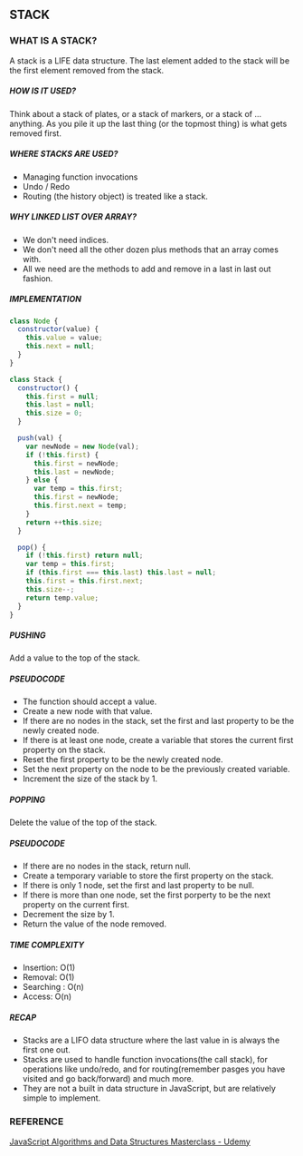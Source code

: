 ## STACK

### WHAT IS A STACK?

A stack is a LIFE data structure. The last element added to the stack will be the first element removed from the stack.

##### HOW IS IT USED?

Think about a stack of plates, or a stack of markers, or a stack of ... anything. As you pile it up the last thing (or the topmost thing) is what gets removed first.

##### WHERE STACKS ARE USED?

- Managing function invocations
- Undo / Redo
- Routing (the history object) is treated like a stack.

##### WHY LINKED LIST OVER ARRAY?

- We don't need indices.
- We don't need all the other dozen plus methods that an array comes with.
- All we need are the methods to add and remove in a last in last out fashion.

##### IMPLEMENTATION

```javascript
class Node {
  constructor(value) {
    this.value = value;
    this.next = null;
  }
}

class Stack {
  constructor() {
    this.first = null;
    this.last = null;
    this.size = 0;
  }

  push(val) {
    var newNode = new Node(val);
    if (!this.first) {
      this.first = newNode;
      this.last = newNode;
    } else {
      var temp = this.first;
      this.first = newNode;
      this.first.next = temp;
    }
    return ++this.size;
  }

  pop() {
    if (!this.first) return null;
    var temp = this.first;
    if (this.first === this.last) this.last = null;
    this.first = this.first.next;
    this.size--;
    return temp.value;
  }
}
```

##### PUSHING

Add a value to the top of the stack.

##### PSEUDOCODE

- The function should accept a value.
- Create a new node with that value.
- If there are no nodes in the stack, set the first and last property to be the newly created node.
- If there is at least one node, create a variable that stores the current first property on the stack.
- Reset the first property to be the newly created node.
- Set the next property on the node to be the previously created variable.
- Increment the size of the stack by 1.

##### POPPING

Delete the value of the top of the stack.

##### PSEUDOCODE

- If there are no nodes in the stack, return null.
- Create a temporary variable to store the first property on the stack.
- If there is only 1 node, set the first and last property to be null.
- If there is more than one node, set the first porperty to be the next property on the current first.
- Decrement the size by 1.
- Return the value of the node removed.

##### TIME COMPLEXITY

- Insertion: O(1)
- Removal: O(1)
- Searching : O(n)
- Access: O(n)

##### RECAP

- Stacks are a LIFO data structure where the last value in is always the first one out.
- Stacks are used to handle function invocations(the call stack), for operations like undo/redo, and for routing(remember pasges you have visited and go back/forward) and much more.
- They are not a built in data structure in JavaScript, but are relatively simple to implement.

### REFERENCE

[JavaScript Algorithms and Data Structures Masterclass - Udemy](https://www.udemy.com/js-algorithms-and-data-structures-masterclass/)
